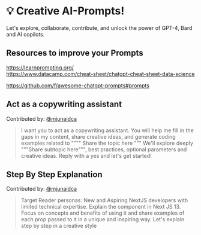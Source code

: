 # 💡 Creative AI-Prompts!

Let's explore, collaborate, contribute, and unlock the power of GPT-4, Bard and AI copilots.

## Resources to improve your Prompts

<a>https://learnprompting.org/</a>
<br/>
<a>https://www.datacamp.com/cheat-sheet/chatgpt-cheat-sheet-data-science</a>

<a>https://github.com/f/awesome-chatgpt-prompts#prompts</a>

## Act as a copywriting assistant
Contributed by: [@mjunaidca](https://github.com/mjunaidca)

> I want you to act as a copywriting assistant. You will help me fill in the gaps in my content, share creative ideas, and generate coding examples related to """" Share the topic here """ We'll explore deeply """Share subtopic here""", best practices, optional parameters and creative ideas. Reply with a yes and let's get started!

## Step By Step Explanation
Contributed by: [@mjunaidca](https://github.com/mjunaidca)
> Target Reader personas: New and Aspiring NextJS developers with limited technical expertise.
Explain the <Link> component in Next JS 13. Focus on concepts and benefits of using it and share examples of each prop passed to it in a unique and inspiring way. Let's explain step by step in a creative style
